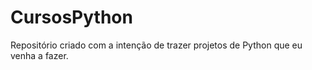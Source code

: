 ﻿# CursosPython
Repositório criado com a intenção de trazer projetos de Python que eu venha a fazer.
